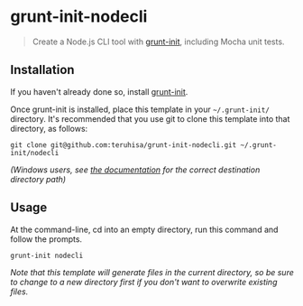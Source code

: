 # grunt-init-nodecli

> Create a Node.js CLI tool with [grunt-init][], including Mocha unit tests.

[grunt-init]: http://gruntjs.com/project-scaffolding

## Installation
If you haven't already done so, install [grunt-init][].

Once grunt-init is installed, place this template in your `~/.grunt-init/` directory. It's recommended that you use git to clone this template into that directory, as follows:

```
git clone git@github.com:teruhisa/grunt-init-nodecli.git ~/.grunt-init/nodecli
```

_(Windows users, see [the documentation][grunt-init] for the correct destination directory path)_

## Usage

At the command-line, cd into an empty directory, run this command and follow the prompts.

```
grunt-init nodecli
```

_Note that this template will generate files in the current directory, so be sure to change to a new directory first if you don't want to overwrite existing files._
